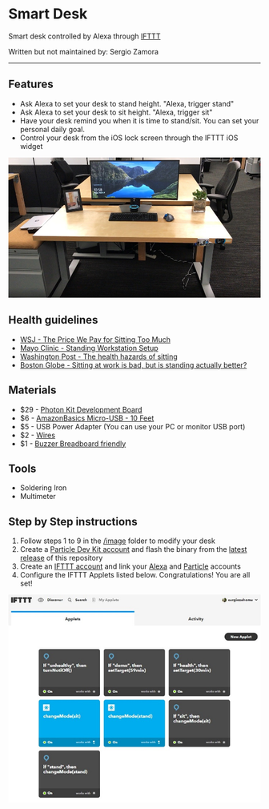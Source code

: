 # Smart Desk
Smart desk controlled by Alexa through [IFTTT](https://ifttt.com/)

Written but not maintained by: Sergio Zamora
***
## Features
* Ask Alexa to set your desk to stand height. "Alexa, trigger stand"
* Ask Alexa to set your desk to sit height. "Alexa, trigger sit"
* Have your desk remind you when it is time to stand/sit. You can set your personal daily goal.
* Control your desk from the iOS lock screen through the IFTTT iOS widget

![smart-desk-alexa](/images/10_low.jpg?raw=true)

## Health guidelines
* [WSJ - The Price We Pay for Sitting Too Much](https://www.wsj.com/articles/the-price-we-pay-for-sitting-too-much-1443462015)
* [Mayo Clinic - Standing Workstation Setup](http://www.mayoclinic.org/healthy-lifestyle/adult-health/in-depth/standing-workstation/art-20088544)
* [Washington Post - The health hazards of sitting](https://www.washingtonpost.com/apps/g/page/national/the-health-hazards-of-sitting/750/?tid=a_inl)
* [Boston Globe - Sitting at work is bad, but is standing actually better?](https://www.bostonglobe.com/lifestyle/health-wellness/2014/11/03/yes-sitting-work-bad-but-standing-actually-better/7ceei6fb0B7QjgAH3FlOrK/story.html)

## Materials
* $29 - [Photon Kit Development Board](https://store.particle.io/products/photon-kit)
* $6 - [AmazonBasics Micro-USB - 10 Feet](https://www.amazon.com/dp/B013PVL3UG)
* $5 - USB Power Adapter (You can use your PC or monitor USB port)
* $2 - [Wires](https://www.adafruit.com/products/1956)
* $1 - [Buzzer Breadboard friendly](https://www.adafruit.com/products/1536)

## Tools
* Soldering Iron
* Multimeter

## Step by Step instructions
1)	Follow steps 1 to 9 in the [/image](/images) folder to modify your desk 
2)	Create a [Particle Dev Kit account](https://console.particle.io/) and flash the binary from the [latest release](https://github.com/sazp96/smart_desk/releases) of this repository 
3)	Create an [IFTTT account](https://ifttt.com) and link your [Alexa](https://ifttt.com/amazon_alexa) and [Particle](https://ifttt.com/particle) accounts
4)	Configure the IFTTT Applets listed below. Congratulations! You are all set!

![smart-desk-ifttt-applets](/images/IFTTT_applets_low.jpg?raw=true)
